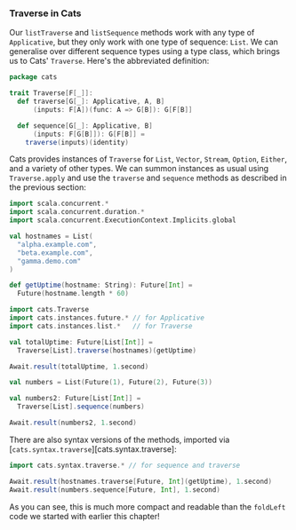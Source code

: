 ### Traverse in Cats

Our `listTraverse` and `listSequence` methods
work with any type of `Applicative`,
but they only work with one type of sequence: `List`.
We can generalise over different sequence types using a type class,
which brings us to Cats' `Traverse`.
Here's the abbreviated definition:

```scala
package cats

trait Traverse[F[_]]:
  def traverse[G[_]: Applicative, A, B]
      (inputs: F[A])(func: A => G[B]): G[F[B]]

  def sequence[G[_]: Applicative, B]
      (inputs: F[G[B]]): G[F[B]] =
    traverse(inputs)(identity)
```

Cats provides instances of `Traverse`
for `List`, `Vector`, `Stream`, `Option`, `Either`,
and a variety of other types.
We can summon instances as usual using `Traverse.apply`
and use the `traverse` and `sequence` methods
as described in the previous section:

```scala mdoc:invisible
import scala.concurrent.*
import scala.concurrent.duration.*
import scala.concurrent.ExecutionContext.Implicits.global

val hostnames = List(
  "alpha.example.com",
  "beta.example.com",
  "gamma.demo.com"
)

def getUptime(hostname: String): Future[Int] =
  Future(hostname.length * 60)
```

```scala mdoc:silent
import cats.Traverse
import cats.instances.future.* // for Applicative
import cats.instances.list.*   // for Traverse

val totalUptime: Future[List[Int]] =
  Traverse[List].traverse(hostnames)(getUptime)
```

```scala mdoc
Await.result(totalUptime, 1.second)
```

```scala mdoc:silent
val numbers = List(Future(1), Future(2), Future(3))

val numbers2: Future[List[Int]] =
  Traverse[List].sequence(numbers)
```

```scala mdoc
Await.result(numbers2, 1.second)
```

There are also syntax versions of the methods,
imported via [`cats.syntax.traverse`][cats.syntax.traverse]:

```scala mdoc:silent
import cats.syntax.traverse.* // for sequence and traverse
```

```scala mdoc
Await.result(hostnames.traverse[Future, Int](getUptime), 1.second)
Await.result(numbers.sequence[Future, Int], 1.second)
```

As you can see, this is much more compact and readable
than the `foldLeft` code we started with earlier this chapter!
